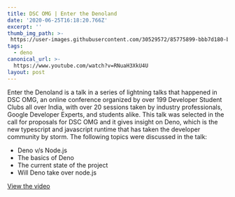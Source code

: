 ```yaml
---
title: DSC OMG | Enter the Denoland
date: '2020-06-25T16:18:20.766Z'
excerpt: ''
thumb_img_path: >-
 https://user-images.githubusercontent.com/30529572/85775899-bbb7d180-b70f-11ea-8f82-319c31af2f64.png
tags:
  - deno
canonical_url: >-
  https://www.youtube.com/watch?v=RNuaH3XkU4U
layout: post
---
```


Enter the Denoland is a talk in a series of lightning talks that happened in DSC OMG, an online conference organized by over 199 Developer Student Clubs all over India, with over 20 sessions taken by industry professionals, Google Developer Experts, and students alike. This talk was selected in the call for proposals for DSC OMG and it gives insight on Deno, which is the new typescript and javascript runtime that has taken the developer community by storm. The following topics were discussed in the talk:

* Deno v/s Node.js
* The basics of Deno
* The current state of the project
* Will Deno take over node.js


[View the video](https://www.youtube.com/watch?v=RNuaH3XkU4U)
